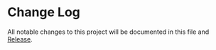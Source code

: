 # Change Log

All notable changes to this project will be documented in this file and [Release](https://github.com/moeshin/ncmapi/releases).
